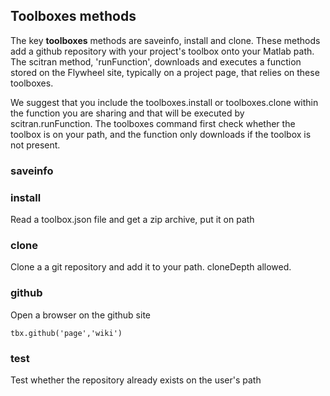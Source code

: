 

## Toolboxes methods
The key **toolboxes** methods are saveinfo, install and clone.  These methods add a github repository with your project's toolbox onto your Matlab path.  The scitran method, 'runFunction', downloads and executes a function stored on the Flywheel site, typically on a project page, that relies on these toolboxes.

We suggest that you include the toolboxes.install or toolboxes.clone within the function you are sharing and that will be executed by scitran.runFunction. The toolboxes command first check whether the toolbox is on your path, and the function only downloads if the toolbox is not present.

### saveinfo

### install
Read a toolbox.json file and get a zip archive, put it on path

### clone
Clone a a git repository and add it to your path.  cloneDepth allowed.

### github
Open a browser on the github site

    tbx.github('page','wiki')

### test
Test whether the repository already exists on the user's path

